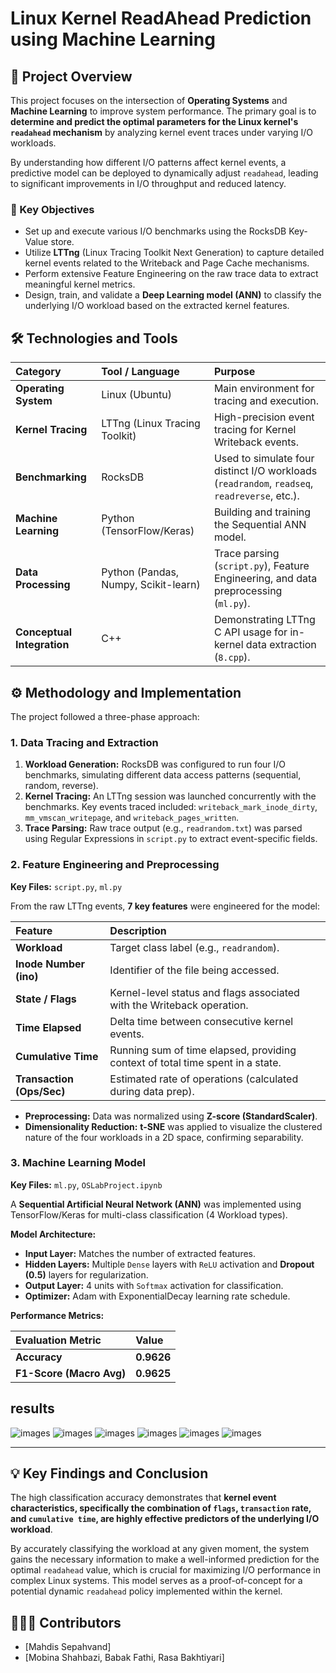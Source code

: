 # Linux Kernel ReadAhead Prediction using Machine Learning

## 🌟 Project Overview

This project focuses on the intersection of **Operating Systems** and **Machine Learning** to improve system performance. The primary goal is to **determine and predict the optimal parameters for the Linux kernel's `readahead` mechanism** by analyzing kernel event traces under varying I/O workloads.

By understanding how different I/O patterns affect kernel events, a predictive model can be deployed to dynamically adjust `readahead`, leading to significant improvements in I/O throughput and reduced latency.

### 🎯 Key Objectives

  * Set up and execute various I/O benchmarks using the RocksDB Key-Value store.
  * Utilize **LTTng** (Linux Tracing Toolkit Next Generation) to capture detailed kernel events related to the Writeback and Page Cache mechanisms.
  * Perform extensive Feature Engineering on the raw trace data to extract meaningful kernel metrics.
  * Design, train, and validate a **Deep Learning model (ANN)** to classify the underlying I/O workload based on the extracted kernel features.

## 🛠️ Technologies and Tools

| Category | Tool / Language | Purpose |
| :--- | :--- | :--- |
| **Operating System** | Linux (Ubuntu) | Main environment for tracing and execution. |
| **Kernel Tracing** | LTTng (Linux Tracing Toolkit) | High-precision event tracing for Kernel Writeback events. |
| **Benchmarking** | RocksDB | Used to simulate four distinct I/O workloads (`readrandom`, `readseq`, `readreverse`, etc.). |
| **Machine Learning** | Python (TensorFlow/Keras) | Building and training the Sequential ANN model. |
| **Data Processing** | Python (Pandas, Numpy, Scikit-learn) | Trace parsing (`script.py`), Feature Engineering, and data preprocessing (`ml.py`). |
| **Conceptual Integration** | C++ | Demonstrating LTTng C API usage for in-kernel data extraction (`8.cpp`). |

## ⚙️ Methodology and Implementation

The project followed a three-phase approach:

### 1\. Data Tracing and Extraction

1.  **Workload Generation:** RocksDB was configured to run four I/O benchmarks, simulating different data access patterns (sequential, random, reverse).
2.  **Kernel Tracing:** An LTTng session was launched concurrently with the benchmarks. Key events traced included: `writeback_mark_inode_dirty`, `mm_vmscan_writepage`, and `writeback_pages_written`.
3.  **Trace Parsing:** Raw trace output (e.g., `readrandom.txt`) was parsed using Regular Expressions in `script.py` to extract event-specific fields.

### 2\. Feature Engineering and Preprocessing

**Key Files:** `script.py`, `ml.py`

From the raw LTTng events, **7 key features** were engineered for the model:

| Feature | Description |
| :--- | :--- |
| **Workload** | Target class label (e.g., `readrandom`). |
| **Inode Number (ino)** | Identifier of the file being accessed. |
| **State / Flags** | Kernel-level status and flags associated with the Writeback operation. |
| **Time Elapsed** | Delta time between consecutive kernel events. |
| **Cumulative Time** | Running sum of time elapsed, providing context of total time spent in a state. |
| **Transaction (Ops/Sec)** | Estimated rate of operations (calculated during data prep). |

  * **Preprocessing:** Data was normalized using **Z-score (StandardScaler)**.
  * **Dimensionality Reduction:** **t-SNE** was applied to visualize the clustered nature of the four workloads in a 2D space, confirming separability.

### 3\. Machine Learning Model

**Key Files:** `ml.py`, `OSLabProject.ipynb`

A **Sequential Artificial Neural Network (ANN)** was implemented using TensorFlow/Keras for multi-class classification (4 Workload types).

**Model Architecture:**

  * **Input Layer:** Matches the number of extracted features.
  * **Hidden Layers:** Multiple `Dense` layers with `ReLU` activation and **Dropout (0.5)** layers for regularization.
  * **Output Layer:** 4 units with `Softmax` activation for classification.
  * **Optimizer:** Adam with ExponentialDecay learning rate schedule.

**Performance Metrics:**

| Evaluation Metric | Value |
| :--- | :--- |
| **Accuracy** | **0.9626** |
| **F1-Score (Macro Avg)** | **0.9625** |

## results 

![images](https://github.com/MahdisSep/Linux-ReadAhead-ML-Prediction/blob/main/results/results1.png)
![images](https://github.com/MahdisSep/Linux-ReadAhead-ML-Prediction/blob/main/results/results2.png)
![images](https://github.com/MahdisSep/Linux-ReadAhead-ML-Prediction/blob/main/results/results3.png)
![images](https://github.com/MahdisSep/Linux-ReadAhead-ML-Prediction/blob/main/results/results4.png)
![images](https://github.com/MahdisSep/Linux-ReadAhead-ML-Prediction/blob/main/results/results5.png)
![images](https://github.com/MahdisSep/Linux-ReadAhead-ML-Prediction/blob/main/results/results6.png)

-----

## 💡 Key Findings and Conclusion

The high classification accuracy demonstrates that **kernel event characteristics, specifically the combination of `flags`, `transaction` rate, and `cumulative time`, are highly effective predictors of the underlying I/O workload**.

By accurately classifying the workload at any given moment, the system gains the necessary information to make a well-informed prediction for the optimal `readahead` value, which is crucial for maximizing I/O performance in complex Linux systems. This model serves as a proof-of-concept for a potential dynamic `readahead` policy implemented within the kernel.

## 🧑‍🤝‍🧑 Contributors

  * [Mahdis Sepahvand]
  * [Mobina Shahbazi, Babak Fathi, Rasa Bakhtiyari]
